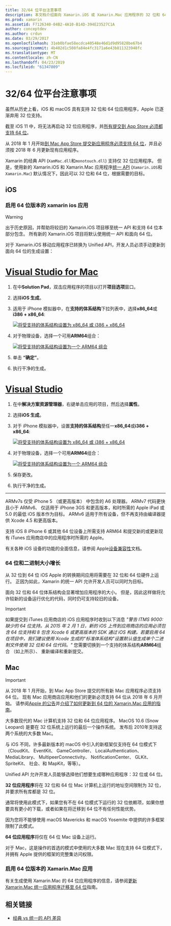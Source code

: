 ```yaml
---
title: 32/64 位平台注意事项
description: 本文档介绍面向 Xamarin.iOS 或 Xamarin.Mac 应用程序的 32 位和 64 位体系结构时，需要注意的各种注意事项。
ms.prod: xamarin
ms.assetid: F7126340-04B2-4A10-B14D-394E23527C1A
author: conceptdev
ms.author: crdun
ms.date: 03/29/2017
ms.openlocfilehash: 31eb0bfae58ecdca40548e46d1d9d95828be67b4
ms.sourcegitcommit: 4b402d1c508fa84e4fc3171a6e43b811323948fc
ms.translationtype: MT
ms.contentlocale: zh-CN
ms.lasthandoff: 04/23/2019
ms.locfileid: "61347809"
---
```

# <a name="3264-bit-platform-considerations"></a>32/64 位平台注意事项

虽然从历史上看，iOS 和 macOS 具有支持 32 位和 64 位应用程序，Apple 已逐渐弃用 32 位支持。

截至 iOS 11 中，将无法再启动 32 位应用程序，并[所有提交到 App Store 必须都支持 64 位](https://developer.apple.com/news/?id=06282017b)。

从 2018 年 1 月开始[到 Mac App Store 提交新应用程序必须支持 64 位](https://developer.apple.com/news/?id=06282017a)，并且必须按 2018 年 6 月更新现有应用程序。

Xamarin 的经典 API (`XamMac.dll`和`monotouch.dll`) 支持仅 32 位应用程序。 但是，使用新的 Xamarin.iOS 和 Xamarin.Mac 应用程序[统一 API](~/cross-platform/macios/unified/index.md) (`Xamarin.iOS`和`Xamarin.Mac`) 默认情况下，因此可以 32 位和 64 位，根据需要的目标。

## <a name="ios"></a>iOS

<a name="enable-64" />

### <a name="enabling-64-bit-builds-of-xamarinios-apps"></a>启用 64 位版本的 xamarin ios 应用

> [!WARNING]
> 出于历史原因，并帮助将较旧的 Xamarin.iOS 项目移至统一 API 和支持 64 位本部分包含。 所有新的 Xamarin.iOS 项目将默认使用统一 API 和面向 64 位。

对于 Xamarin.iOS 移动应用程序已转换为 Unified API，开发人员必须手动更新到面向 64 位的生成设置：

# <a name="visual-studio-for-mactabmacos"></a>[Visual Studio for Mac](#tab/macos)

1. 在中**Solution Pad**，双击应用程序的项目以打开**项目选项**窗口。
2. 选择**iOS 生成**。
3. 适用于 iPhone 模拟器中，在**支持的体系结构**下拉列表中，选择**x86\_64**或**i386 + x86\_64**:

   [![将受支持的体系结构设置为 x86\_64 或 i386 + x86\_64](Images/Image01.png "Setting Supported architectures to x86\_64 or i386 + x86\_64")](Images/Image01-large.png#lightbox) 

4. 对于物理设备，选择一个可用**ARM64**组合：

   [![将受支持的体系结构设置为一个 ARM64 组合](Images/Image02.png "设置支持 ARM64 组合之一的体系结构")](Images/Image02-large.png#lightbox)

5. 单击 **“确定”**。
6. 执行干净的生成。

# <a name="visual-studiotabwindows"></a>[Visual Studio](#tab/windows)

1. 在中**解决方案资源管理器**，右键单击应用的项目，然后选择**属性**。
2. 选择**iOS 生成**。
3. 对于 iPhone 模拟器中，设置**支持的体系结构**至任一**x86\_64**或**i386 + x86\_64**: 

   [![将受支持的体系结构设置为 x86_64 或 i386 + x86\_64](Images/VS02.png "Setting Supported architectures to x86_64 or i386 + x86\_64")](Images/VS02-large.png#lightbox)

4. 对于物理设备，选择一个可用**ARM64**组合：
    
   [![将受支持的体系结构设置为一个 ARM64 组合](Images/VS01.png "设置支持 ARM64 组合之一的体系结构")](Images/VS01-large.png#lightbox)

5. 保存更改。
6. 执行干净的生成。

-----

ARMv7s 仅受 iPhone 5 （或更高版本） 中包含的 A6 处理器。 ARMv7 代码更快且小于 ARMv6、 仅适用于 iPhone 3GS 和更高版本，和时所需的 Apple iPad 或 5.0 的最低 iOS 版本作为目标。 ARMv6 适用于所有设备，但不再支持由编译器提供 Xcode 4.5 和更高版本。 

支持 iOS 8 iPhone 6 或其他 64 位设备上所需支持 ARM64 和提交新的或更新现有 iTunes 应用商店中的应用程序时所需的 Apple。

有关各种 iOS 设备的功能的全面信息，请参阅 Apple[设备兼容性](https://developer.apple.com/library/content/documentation/DeviceInformation/Reference/iOSDeviceCompatibility/DeviceCompatibilityMatrix/DeviceCompatibilityMatrix.html)文档。

### <a name="64-bit-and-binary-size-increases"></a>64 位和二进制大小增长

从 32 位到 64 位 iOS Apple 的转换期间应用将需要在 32 位和 64 位硬件上运行。 正因为如此，Xamarin 的统一 API 允许开发人员可以同时为目标。

面向 32 位和 64 位体系结构会显著增加应用程序的大小。 但是，因此这样做将允许较新的设备运行优化的代码，同时仍可支持较旧的设备。

> [!IMPORTANT]
> 如果提交到 iTunes 应用商店的 iOS 应用程序时收到以下消息 _"警告 ITMS 9000:缺少的 64 位支持。从 2015 年 2 月 1 日，新的 iOS 上传到应用商店的应用必须包含 64 位支持和 8 包含 Xcode 6 或更高版本的 SDK 通过 iOS 构建。若要启用 64 在项目中，我们建议使用 Xcode 生成的"标准体系结构"设置默认值生成单个二进制文件使用 32 位和 64 位代码。"_ 您需要切换到一个支持的体系结构**ARM64**组合 （如上所示）、 重新编译和重新提交。

## <a name="mac"></a>Mac

> [!IMPORTANT]
> 从 2018 年 1 月开始，到 Mac App Store 提交的所有新 Mac 应用程序必须支持 64 位。 现有 Mac 应用商店应用和他们的更新必须支持 64 位从 2018 年 6 月开始。 请参阅[Apple 的公告](https://developer.apple.com/news/?id=06282017a)并[介绍了如何更新到 64 位的 Xamarin.Mac 应用的指南](~/cross-platform/macios/32-and-64/mac-64-bit.md)。

大多数现代的 Mac 计算机支持 32 位和 64 位应用程序。   MacOS 10.6 (Snow Leopard) 是要在 32 位系统上运行的最后一个操作系统。   发布后 2010年支持这两个系统的大多数 Mac。

与 iOS 不同，许多最新版本的 macOS 中引入的新框架仅支持在 64 位模式下 （CloudKit、 EventKit、 GameController、 LocalAuthentication、 MediaLibrary、 MultipeerConnectivity、 NotificationCenter、 GLKit、 SpriteKit、 社会、和 MapKit，等等）。

Unified API 允许开发人员能够选择他们想要生成哪种应用程序：32 位或 64 位。

**32 位应用程序**将在 32 位和 64 位 Mac 计算机上运行的地址空间限制为 32 位，并要求所有库都是 32 位。

通常将使用此模式下，如果您有不在 64 位模式下运行的 32 位依赖项，如果你想要具有更小的下载，或者如果在将迁移到 64 位不有任何性能优势。

因为您将不能够使用 macOS Mavericks 和 macOS Yosemite 中提供的许多框架限制了此模式。

**64 位应用程序**将仅在 64 位 Mac 设备上运行。

对于 Mac，这是操作的首选的模式中使用的大多数 Mac 现在支持 64 位模式下，并拥有 Apple 提供的框架的完整集访问权限。

### <a name="enabling-64-bit-builds-of-xamarinmac-apps"></a>启用 64 位版本的 Xamarin.Mac 应用

有关生成使用 Xamarin.Mac 的 64 位应用程序的信息，请参阅[更新 Xamarin.Mac 统一应用程序迁移至 64 位](~/cross-platform/macios/32-and-64/mac-64-bit.md)指南。

## <a name="related-links"></a>相关链接

- [经典 vs 统一的 API 差异](https://developer.xamarin.com/releases/ios/api_changes/classic-vs-unified-8.6.0/)
